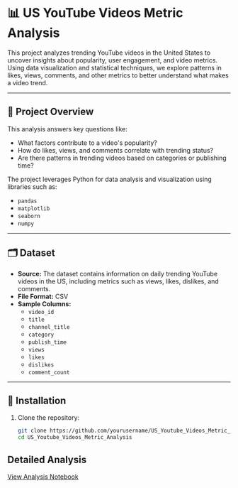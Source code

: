 # 📊 US YouTube Videos Metric Analysis

This project analyzes trending YouTube videos in the United States to uncover insights about popularity, user engagement, and video metrics. Using data visualization and statistical techniques, we explore patterns in likes, views, comments, and other metrics to better understand what makes a video trend.

---

## 🚀 Project Overview

This analysis answers key questions like:
- What factors contribute to a video's popularity?
- How do likes, views, and comments correlate with trending status?
- Are there patterns in trending videos based on categories or publishing time?

The project leverages Python for data analysis and visualization using libraries such as:
- `pandas`
- `matplotlib`
- `seaborn`
- `numpy`

---

## 🗂️ Dataset

- **Source:** The dataset contains information on daily trending YouTube videos in the US, including metrics such as views, likes, dislikes, and comments.
- **File Format:** CSV
- **Sample Columns:**  
  - `video_id`  
  - `title`  
  - `channel_title`  
  - `category`  
  - `publish_time`  
  - `views`  
  - `likes`  
  - `dislikes`  
  - `comment_count`

---

## 🔧 Installation

1. Clone the repository:
   ```bash
   git clone https://github.com/yourusername/US_Youtube_Videos_Metric_Analysis.git
   cd US_Youtube_Videos_Metric_Analysis
   
## Detailed Analysis
[View Analysis Notebook](https://github.com/gudashashank/US_Youtube_Videos_Metric_Analysis/blob/main/Mini_Project_YT_Trending_Videos_Analysis_Shashank_Guda.ipynb)
